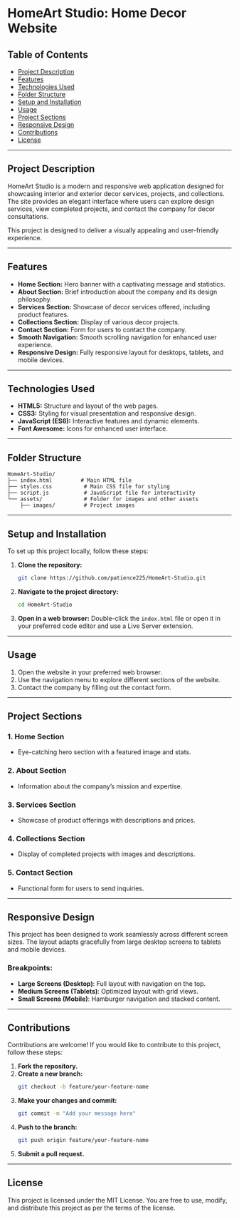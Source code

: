 # HomeArt Studio: Home Decor Website

## Table of Contents
- [Project Description](#project-description)
- [Features](#features)
- [Technologies Used](#technologies-used)
- [Folder Structure](#folder-structure)
- [Setup and Installation](#setup-and-installation)
- [Usage](#usage)
- [Project Sections](#project-sections)
- [Responsive Design](#responsive-design)
- [Contributions](#contributions)
- [License](#license)

---

## Project Description
HomeArt Studio is a modern and responsive web application designed for showcasing interior and exterior decor services, projects, and collections. The site provides an elegant interface where users can explore design services, view completed projects, and contact the company for decor consultations.

This project is designed to deliver a visually appealing and user-friendly experience.

---

## Features
- **Home Section:** Hero banner with a captivating message and statistics.
- **About Section:** Brief introduction about the company and its design philosophy.
- **Services Section:** Showcase of decor services offered, including product features.
- **Collections Section:** Display of various decor projects.
- **Contact Section:** Form for users to contact the company.
- **Smooth Navigation:** Smooth scrolling navigation for enhanced user experience.
- **Responsive Design:** Fully responsive layout for desktops, tablets, and mobile devices.

---

## Technologies Used
- **HTML5:** Structure and layout of the web pages.
- **CSS3:** Styling for visual presentation and responsive design.
- **JavaScript (ES6):** Interactive features and dynamic elements.
- **Font Awesome:** Icons for enhanced user interface.

---

## Folder Structure
```
HomeArt-Studio/
├── index.html         # Main HTML file
├── styles.css          # Main CSS file for styling
├── script.js           # JavaScript file for interactivity
└── assets/             # Folder for images and other assets
    ├── images/         # Project images
```

---

## Setup and Installation
To set up this project locally, follow these steps:

1. **Clone the repository:**
   ```bash
   git clone https://github.com/patience225/HomeArt-Studio.git
   ```
2. **Navigate to the project directory:**
   ```bash
   cd HomeArt-Studio
   ```
3. **Open in a web browser:**
   Double-click the `index.html` file or open it in your preferred code editor and use a Live Server extension.

---

## Usage
1. Open the website in your preferred web browser.
2. Use the navigation menu to explore different sections of the website.
3. Contact the company by filling out the contact form.

---

## Project Sections
### 1. Home Section
- Eye-catching hero section with a featured image and stats.

### 2. About Section
- Information about the company’s mission and expertise.

### 3. Services Section
- Showcase of product offerings with descriptions and prices.

### 4. Collections Section
- Display of completed projects with images and descriptions.

### 5. Contact Section
- Functional form for users to send inquiries.

---

## Responsive Design
This project has been designed to work seamlessly across different screen sizes. The layout adapts gracefully from large desktop screens to tablets and mobile devices.

### Breakpoints:
- **Large Screens (Desktop)**: Full layout with navigation on the top.
- **Medium Screens (Tablets)**: Optimized layout with grid views.
- **Small Screens (Mobile)**: Hamburger navigation and stacked content.

---

## Contributions
Contributions are welcome! If you would like to contribute to this project, follow these steps:

1. **Fork the repository.**
2. **Create a new branch:**
   ```bash
   git checkout -b feature/your-feature-name
   ```
3. **Make your changes and commit:**
   ```bash
   git commit -m "Add your message here"
   ```
4. **Push to the branch:**
   ```bash
   git push origin feature/your-feature-name
   ```
5. **Submit a pull request.**

---

## License
This project is licensed under the MIT License. You are free to use, modify, and distribute this project as per the terms of the license.

